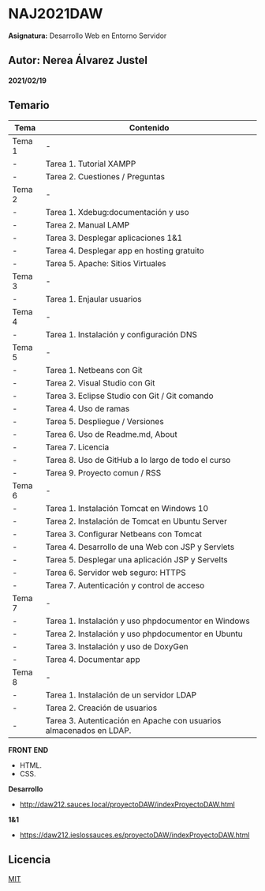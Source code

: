 # NAJ2021DAW

**Asignatura:** Desarrollo Web en Entorno Servidor

## Autor: Nerea Álvarez Justel

#### 2021/02/19

## Temario
 | Tema | Contenido  |
 | --- | ---|
 | Tema 1 | - |
 | - | Tarea 1. Tutorial XAMPP |
 | - | Tarea 2. Cuestiones / Preguntas |
 | Tema 2 | - |
 | - | Tarea 1. Xdebug:documentación y uso |
 | - | Tarea 2. Manual LAMP |
 | - | Tarea 3. Desplegar aplicaciones 1&1 |
 | - | Tarea 4. Desplegar app en hosting gratuito |
 | - | Tarea 5. Apache: Sitios Virtuales  |
 | Tema 3 | - |
 | - | Tarea 1. Enjaular usuarios |
 | Tema 4 | - |
 | - | Tarea 1. Instalación y configuración DNS  |
 | Tema 5 | - |
 | - | Tarea 1. Netbeans con Git |
 | - | Tarea 2. Visual Studio con Git |
 | - | Tarea 3. Eclipse Studio con Git / Git comando |
 | - | Tarea 4. Uso de ramas |
 | - | Tarea 5. Despliegue / Versiones |
 | - | Tarea 6. Uso de Readme.md, About |
 | - | Tarea 7. Licencia | 
 | - | Tarea 8. Uso de GitHub a lo largo de todo el curso |
 | - | Tarea 9. Proyecto comun / RSS |
 | Tema 6 | - |
 | - | Tarea 1. Instalación Tomcat en Windows 10 |
 | - | Tarea 2. Instalación de Tomcat en Ubuntu Server |
 | - | Tarea 3. Configurar Netbeans con Tomcat |
 | - | Tarea 4. Desarrollo de una Web con JSP y Servlets |
 | - | Tarea 5. Desplegar una aplicación JSP y Servelts |
 | - | Tarea 6. Servidor web seguro: HTTPS |
 | - | Tarea 7. Autenticación y control de acceso |
 | Tema 7 | - |
 | - | Tarea 1. Instalación y uso  phpdocumentor en Windows |
 | - | Tarea 2. Instalación  y uso phpdocumentor en Ubuntu |
 | - | Tarea 3. Instalación y uso de DoxyGen |
 | - | Tarea 4. Documentar app |
 | Tema 8 | - |
 | - | Tarea 1. Instalación de un servidor LDAP |
 | - | Tarea 2. Creación de usuarios |
 | - | Tarea 3. Autenticación en Apache con usuarios almacenados en LDAP. |

**FRONT END**
- HTML.
- CSS.


**Desarrollo**
- http://daw212.sauces.local/proyectoDAW/indexProyectoDAW.html

**1&1**
- https://daw212.ieslossauces.es/proyectoDAW/indexProyectoDAW.html

## Licencia
[MIT](https://choosealicense.com/licenses/mit/)
